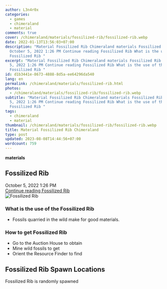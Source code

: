```yaml
---
author: L3n4r0x
categories:
  - games
  - chimeraland
  - material
comments: true
cover: /chimeraland/materials/fossilized-rib/fossilized-rib.webp
date: 2022-01-13T13:56:03+07:00
description: "Material Fossilized Rib Chimeraland materials Fossilized Rib
  October 5, 2022 1:26 PM Continue reading Fossilized Rib What is the use of the
  Fossilized Rib "
excerpt: "Material Fossilized Rib Chimeraland materials Fossilized Rib October
  5, 2022 1:26 PM Continue reading Fossilized Rib What is the use of the
  Fossilized Rib "
id: d1b3441e-8673-4888-8d5a-ee64296da540
lang: en
permalink: /chimeraland/materials/fossilized-rib.html
photos:
  - /chimeraland/materials/fossilized-rib/fossilized-rib.webp
subtitle: "Material Fossilized Rib Chimeraland materials Fossilized Rib October
  5, 2022 1:26 PM Continue reading Fossilized Rib What is the use of the
  Fossilized Rib "
tags:
  - chimeraland
  - material
thumbnail: /chimeraland/materials/fossilized-rib/fossilized-rib.webp
title: Material Fossilized Rib Chimeraland
type: post
updated: 2023-08-08T14:44:56+07:00
wordcount: 759
---
```


<link
  rel="stylesheet"
  href="https://rawcdn.githack.com/dimaslanjaka/Web-Manajemen/870a349/css/bootstrap-5-3-0-alpha3-wrapper.css"
/>
<section id="bootstrap-wrapper">
  <div data-bs-theme="dark">
    <div
      class="row g-0 border rounded overflow-hidden flex-md-row mb-4 shadow-sm position-relative bg-dark text-light"
    >
      <div class="col p-4 d-flex flex-column position-static">
        <strong class="d-inline-block mb-2 text-success">materials</strong>
        <h2 class="mb-0">Fossilized Rib</h2>
        <div class="mb-1 text-muted">October 5, 2022 1:26 PM</div>
        <a
          href="/chimeraland/materials/fossilized-rib.html"
          class="stretched-link d-none text-primary"
          >Continue reading Fossilized Rib</a
        >
      </div>
      <div class="col-auto d-none d-md-block d-lg-block">
        <img
          src="https://www.webmanajemen.com/chimeraland/materials/fossilized-rib/fossilized-rib.webp"
          alt="Fossilized Rib"
        />
      </div>
    </div>
    <div class="row">
      <div class="col-lg-6 col-12 mb-2">
        <div class="card">
          <div class="card-body">
            <h3 class="card-title">What is the use of the Fossilized Rib</h3>
            <div class="card-text">
              <ul>
                <li>Fossils quarried in the wild make for good materials.</li>
              </ul>
            </div>
          </div>
        </div>
      </div>
      <div class="col-lg-6 col-12 mb-2">
        <div class="card">
          <div class="card-body">
            <h3 class="card-title">How to get Fossilized Rib</h3>
            <div class="card-text">
              <ul>
                <li>Go to the Auction House to obtain</li>
                <li>Mine wild fossils to get</li>
                <li>Orient the Resource Finder to find</li>
              </ul>
            </div>
          </div>
        </div>
      </div>
      <div class="col-12 mb-2">
        <h2>Fossilized Rib Spawn Locations</h2>
        <p>Fossilized Rib is randomly spawned</p>
      </div>
    </div>
  </div>
</section>